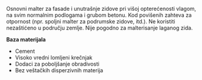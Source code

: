 Osnovni malter za fasade i unutrašnje zidove pri višoj opterećenosti vlagom, na svim normalnim podlogama i grubom betonu.
Kod povišenih zahteva za otpornost (npr. spoljni malter za podrumske zidove, itd.). Ne koristiti nezaštićeno u području zemlje. Nije pogodno za malterisanje laganog zida.

**Baza materijala**
- Cement
- Visoko vredni lomljeni krečnjak
- Dodaci za poboljšanje obradivosti
- Bez veštačkih disperzivnih materija